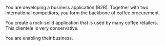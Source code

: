 You are developing a business application (B2B). Together with two international competitors, you form the backbone of coffee procurement.

You create a rock-solid application that is used by many coffee retailers. This clientele is very conservative.

You are enabling their business.

